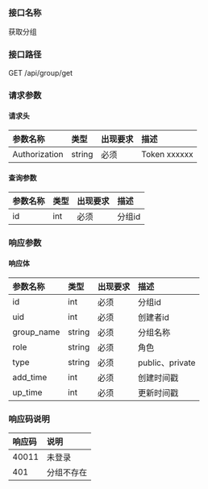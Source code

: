 ### 接口名称
获取分组

### 接口路径
GET /api/group/get

### 请求参数

#### 请求头

参数名称      | 类型   | 出现要求 | 描述
:-------------|:-------|:-------|:------------
Authorization | string | 必须     | Token xxxxxx

#### 查询参数

参数名称 | 类型 | 出现要求 | 描述
:--------|:-----|:-------|:----
id       | int  | 必须     | 分组id

### 响应参数

#### 响应体

参数名称   | 类型   | 出现要求 | 描述
:----------|:-------|:-------|:--------------
id        | int    | 必须     | 分组id
uid        | int    | 必须     | 创建者id
group_name | string | 必须     | 分组名称
role       | string | 必须     | 角色
type       | string | 必须     | public、private
add_time   | int    | 必须     | 创建时间戳
up_time    | int    | 必须     | 更新时间戳

### 响应码说明

响应码 | 说明
:------|:-----
40011  | 未登录
401    | 分组不存在